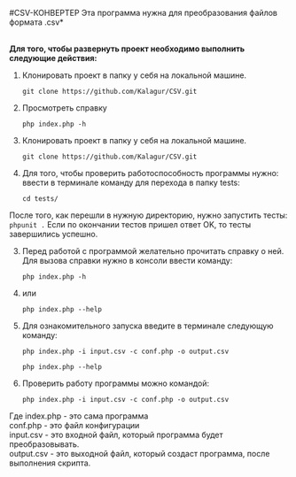 #CSV-КОНВЕРТЕР
Эта программа нужна для преобразования файлов формата .csv*<br><br>



<b>Для того, чтобы развернуть проект необходимо выполнить следующие действия:</b>


1. Клонировать проект в папку у себя на локальной машине.
    ```
    git clone https://github.com/Kalagur/CSV.git
    ```

2. Просмотреть справку
    ```
    php index.php -h
    ```

1. Клонировать проект в папку у себя на локальной машине.
    ```
    git clone https://github.com/Kalagur/CSV.git
    ```


2. Для того, чтобы проверить работоспособность программы нужно:<br>
ввести в терминале команду для перехода в папку tests:
    ```
    cd tests/
    ```
После того, как перешли в нужную директорию, нужно запустить тесты:
    ```
    phpunit .
    ```
Если по окончании тестов пришел ответ OK, то тесты завершились успешно.<br>

3. Перед работой с программой желательно прочитать справку о ней. 
Для вызова справки нужно в консоли ввести команду:
    ```
    php index.php -h 
    ```
4. или <br>
    ```
    php index.php --help
    ``` 
5. Для ознакомительного запуска введите в терминале следующую команду:
    ```
    php index.php -i input.csv -c conf.php -o output.csv
    ```
    
    ```
    php index.php --help
    ```
6. Проверить работу программы можно командой:
    ```
    php index.php -i input.csv -c conf.php -o output.csv
    ```

Где index.php - это сама программа<br>
    conf.php - это файл конфигурации<br>
    input.csv - это входной файл, который программа будет преобразовывать.<br>
    output.csv - это выходной файл, который создаст программа, после выполнения скрипта.<br>




